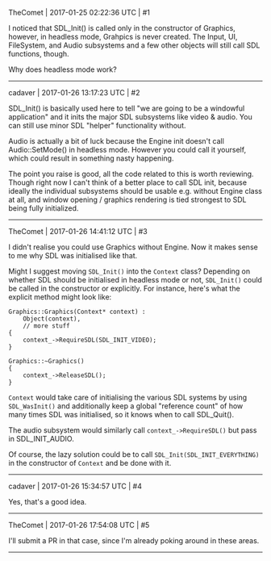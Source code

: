 TheComet | 2017-01-25 02:22:36 UTC | #1

I noticed that SDL_Init() is called only in the constructor of Graphics, however, in headless mode, Grahpics is never created. The Input, UI, FileSystem, and Audio subsystems and a few other objects will still call SDL functions, though.

Why does headless mode work?

-------------------------

cadaver | 2017-01-26 13:17:23 UTC | #2

SDL_Init() is basically used here to tell "we are going to be a windowful application" and it inits the major SDL subsystems like video & audio. You can still use minor SDL "helper" functionality without. 

Audio is actually a bit of luck because the Engine init doesn't call Audio::SetMode() in headless mode. However you could call it yourself, which could result in something nasty happening. 

The point you raise is good, all the code related to this is worth reviewing. Though right now I can't think of a better place to call SDL init, because ideally the individual subsystems should be usable e.g. without Engine class at all, and window opening / graphics rendering is tied strongest to SDL being fully initialized.

-------------------------

TheComet | 2017-01-26 14:41:12 UTC | #3

I didn't realise you could use Graphics without Engine. Now it makes sense to me why SDL was initialised like that.

Might I suggest moving `SDL_Init()` into the `Context` class? Depending on whether SDL should be initialised in headless mode or not, `SDL_Init()` could be called in the constructor or explicitly. For instance, here's what the explicit method might look like:

    Graphics::Graphics(Context* context) : 
        Object(context),
        // more stuff
    {
        context_->RequireSDL(SDL_INIT_VIDEO); 
    }

    Graphics::~Graphics()
    {
        context_->ReleaseSDL();
    }

`Context` would take care of initialising the various SDL systems by using `SDL_WasInit()` and additionally keep a global "reference count" of how many times SDL was initialised, so it knows when to call SDL_Quit().

The audio subsystem would similarly call `context_->RequireSDL()` but pass in SDL_INIT_AUDIO.

Of course, the lazy solution could be to call `SDL_Init(SDL_INIT_EVERYTHING)` in the constructor of `Context` and be done with it.

-------------------------

cadaver | 2017-01-26 15:34:57 UTC | #4

Yes, that's a good idea.

-------------------------

TheComet | 2017-01-26 17:54:08 UTC | #5

I'll submit a PR in that case, since I'm already poking around in these areas.

-------------------------

